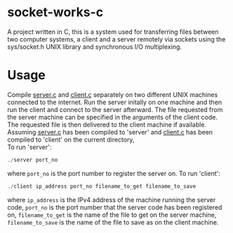 # socket-works-c
A project written in C, this is a system used for transferring files between two computer systems, a client and a server remotely via sockets using the sys/socket.h UNIX library and synchronous I/O multiplexing.

# Usage
Compile [server.c](server.c) and [client.c](client.c) separately on two different UNIX machines connected to the internet. Run the server initally on one machine and then run the client and connect to the server afterward. The file requested from the server machine can be specified in the arguments of the client code. The requested file is then delivered to the client machine if available.</br>
Assuming [server.c](server.c) has been compiled to 'server' and [client.c](client.c) has been compiled to 'client' on the current directory,</br>
To run 'server':
```c
./server port_no
```
where `port_no` is the port number to register the server on.
To run 'client':
```c
./client ip_address port_no filename_to_get filename_to_save
```
where `ip_address` is the IPv4 address of the machine running the server code, `port_no` is the port number that the server code has been registered on, `filename_to_get` is the name of the file to get on the server machine, `filename_to_save` is the name of the file to save as on the client machine.

